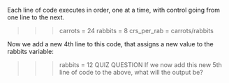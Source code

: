Each line of code executes in order, one at a time, with control going from one line to the next.

>>> carrots = 24
>>> rabbits = 8
>>> crs_per_rab = carrots/rabbits

Now we add a new 4th line to this code, that assigns a new value to the rabbits variable:

>>> rabbits = 12
QUIZ QUESTION
If we now add this new 5th line of code to the above, what will the output be?
